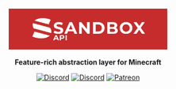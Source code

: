 <p align="center">
    <img src="https://raw.githubusercontent.com/sandboxpowered/sandboxapi/main/.github/assets/github.png" width="320" alt="Sandbox API">
</p>  

<p align="center">
	<strong>  
		Feature-rich abstraction layer for Minecraft
	</strong>  
</p>  

<p align="center">  
    <a href="https://discord.gg/m9DMfnD"><img src="https://img.shields.io/discord/444525609008496640.svg?style=for-the-badge&logo=discord&logoColor=white" alt="Discord"/></a>  
    <a href="https://github.com/SandboxPowered/SandboxAPI/graphs/contributors"><img src="https://img.shields.io/github/contributors/SandboxPowered/SandboxAPI.svg?style=for-the-badge&logo=github" alt="Discord"/></a>  
    <a href="https://patreon.com/SandboxPowered"><img src="https://img.shields.io/endpoint.svg?url=https%3A%2F%2Fshieldsio-patreon.vercel.app%2Fapi%3Fusername%3DSandboxPowered%26type%3Dpatrons&style=for-the-badge" alt="Patreon"/></a>  
</p>